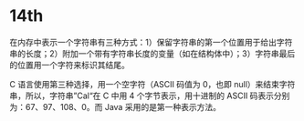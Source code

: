 # 14th

在内存中表示一个字符串有三种方式：1）保留字符串的第一个位置用于给出字符串的长度；2）附加一个带有字符串长度的变量（如在结构体中）；3）字符串最后的位置用一个字符来标识其结尾。

C 语言使用第三种选择，用一个空字符（ASCII 码值为 0，也即 null）来结束字符串，所以，字符串”Cal“在 C 中用 4 个字节表示，用十进制的 ASCII 码表示分别为：67、97、108、0。而 Java 采用的是第一种表示方法。
